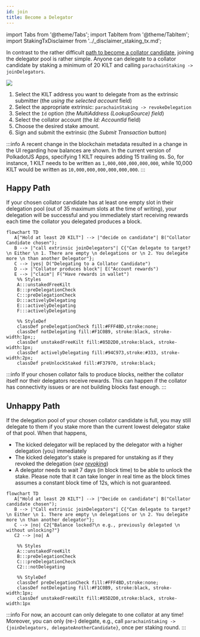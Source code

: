 ```yaml
---
id: join
title: Become a Delegator
---
```


import Tabs from '@theme/Tabs';
import TabItem from '@theme/TabItem';
import StakingTxDisclaimer from '../_disclaimer_staking_tx.md';

In contrast to the rather difficult [path to become a collator candidate](../01_become_a_collator/01_overview.md), joining the delegator pool is rather simple.
Anyone can delegate to a collator candidate by staking a minimum of 20 KILT and calling `parachainStaking -> joinDelegators`.

<StakingTxDisclaimer />

![](/img/chain/parachainStaking-joinDelegators.png)

1. Select the KILT address you want to delegate from as the extrinsic submitter (the *using the selected account* field)
2. Select the appropriate extrinsic: `parachainStaking -> revokeDelegation`
3. Select the `Id` option (the *MultiAddress (LookupSource) field*)
4. Select the collator account (the *Id: AccountId* field)
5. Choose the desired stake amount.
6. Sign and submit the extrinsic (the *Submit Transaction* button)

:::info
A recent change in the blockchain metadata resulted in a change in the UI regarding how balances are shown.
In the current version of PolkadotJS Apps, specifying 1 KILT requires adding 15 trailing `0`s.
So, for instance, 1 KILT needs to be written as `1,000,000,000,000,000`, while 10,000 KILT would be written as `10,000,000,000,000,000,000`.
:::


## Happy Path

If your chosen collator candidate has at least one empty slot in their delegation pool (out of 35 maximum slots at the time of writing), your delegation will be successful and you immediately start receiving rewards each time the collator you delegated produces a block.

<div className="kilt-mermaid">

```mermaid
flowchart TD
   A["Hold at least 20 KILT"] --> |"decide on candidate"| B("Collator Candidate chosen");
   B --> |"call extrinsic joinDelegators"| C{"Can delegate to target? \n Either \n 1. There are empty \n delegations or \n 2. You delegate more \n than another Delegator"};
   C --> |yes| D("Delegating to a Collator Candidate")
   D --> |"Collator produces block"| E("Account rewards")
   E --> |"claim"| F("Have rewards in wallet")
    %% Styles
    A:::unstakedFreeKilt
    B:::preDelegationCheck
    C:::preDelegationCheck
    D:::activelyDelegating
    E:::activelyDelegating
    F:::activelyDelegating
    
    %% StyleDef
    classDef preDelegationCheck fill:#FFF4BD,stroke:none;
    classDef notDelegating fill:#F1C0B9, stroke:black, stroke-width:1px;;
    classDef unstakedFreeKilt fill:#85D2D0,stroke:black, stroke-width:1px;
    classDef activelyDelegating fill:#94C973,stroke:#333, stroke-width:2px;
    classDef preUnlockStaked fill:#F37970, stroke:black;
```
</div>

:::info
If your chosen collator fails to produce blocks, neither the collator itself nor their delegators receive rewards.
This can happen if the collator has connectivity issues or are not building blocks fast enough. 
:::

## Unhappy Path 

If the delegation pool of your chosen collator candidate is full, you may still delegate to them if you stake more than the current lowest delegator stake of that pool.
When that happens,

- The kicked delegator will be replaced by the delegator with a higher delegation (you) immediately
- The kicked delegator's stake is prepared for unstaking as if they revoked the delegation (*see [revoking](#Revoking)*)
- A delegator needs to wait 7 days (in block time) to be able to unlock the stake.
Please note that it can take longer in real time as the block times assumes a constant block time of 12s, which is not guaranteed.

<div className="kilt-mermaid">

```mermaid
flowchart TD
   A["Hold at least 20 KILT"] --> |"Decide on candidate"| B("Collator candidate chosen");
   B --> |"Call extrinsic joinDelegators"| C{"Can delegate to target? \n Either \n 1. There are empty \n delegations or \n 2. You delegate more \n than another delegator"};
   C --> |no| C2{"Balance locked?\n e.g., previously delegated \n without unlocking?"}
   C2 --> |no| A

    %% Styles
    A:::unstakedFreeKilt
    B:::preDelegationCheck
    C:::preDelegationCheck
    C2:::notDelegating
    
    %% StyleDef
    classDef preDelegationCheck fill:#FFF4BD,stroke:none;
    classDef notDelegating fill:#F1C0B9, stroke:black, stroke-width:1px;
    classDef unstakedFreeKilt fill:#85D2D0,stroke:black, stroke-width:1px
```
</div>

<!-- TODO: Link round to Glossary -->
:::info
For now, an account can only delegate to one collator at any time!
Moreover, you can only (re-) delegate, e.g., call `parachainStaking -> {joinDelegators, delegateAnotherCandidate}`, once per staking round.
:::
